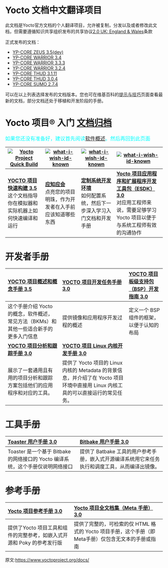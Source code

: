 [#]: translator: (guevaraya)
[#]: reviewer: ( )
[#]: publisher: ( )
[#]: url: ( https://www.yoctoproject.org/docs/)
[#]: subject: (yocto 文档索引)
Yocto 文档中文翻译项目
======
此文档是Yocto官方文档的个人翻译项目，允许被复制，分发以及或者修改此文档，但需要遵循知识共享组织发布的共享协议[2.0 UK: England & Wales][1]条款


正式发布的文档：

- [YP-CORE ZEUS 3.5(dev)][2]
- [YP-CORE WARRIOR 3.4][22]
- [YP-CORE WARRIOR 3.3.3][23]
- [YP-CORE WARRIOR 3.2.4][24]
- [YP-CORE THUD 3.1.11][25]
- [YP-CORE THUD 3.0.4][26]
- [YP-CORE SUMO 2.7.4][27]

可以在以上列表选择发布的文档版本。您也可在维基百科的[提示与技巧][3]页面查看最新的文档，部分文档还处于移植和开发阶段的手册。

Yocto 项目® 入门 [文档归档][12]
======
<font color=#00ffff size=3> 如果您还没有准备好，建议首先阅读[软件概述][4]。然后再回到此页面 </font>

|[![Yocto Project Quick Build][5]][9] |[![what-i-wish-id-known][6]][10] |[![what-i-wish-id-known][7]][11] |[![what-i-wish-id-known][8]][13] |
|----|-|-|--|
|[**YOCTO 项目快速构建 3.5**][9] <br>这个文档指导你在模拟器和实际机器上如何快速编译和运行 |[**应知应会**][10] <br> 点亮您的项目明珠，作为开发者在入手前应该知道哪些东西|[**定制系统开发环境**][11] <br>如何配置系统，然后下一步深入学习入门文档和开发手册|[**Yocto 项目应用程序和扩展程序开发工具包（ESDK）3.0**][13] <br> 对应用工程师来说，需要足够学习 Yocto 项目以便于与系统工程师有效的沟通协作|

开发者手册
======



|[**YOCTO 项目概述和概念手册 3.5**][14] |[**YOCTO 项目开发任务手册 3.0**][15]  |[**YOCTO 项目板级支持包（BSP）开发指南 3.0**][16] |
|:-|:-|:-|
|这个手册介绍 Yocto 的概念，软件概述，常见方法（BKMs）和其他一些适合新手的更多入门信息|提供镜像和应用程序开发过程的概述|定义一个 BSP 组件的框架，以便于认知的布局&nbsp; &nbsp;|
|[**YOCTO 项目分析和跟踪手册 3.0**][14]|[**YOCTO 项目 Linux 内核开发手册 3.0**][14] ||
|展示了一套通用且有用的项目分析和跟踪方案包括他们的应用程序和对应的工具。|提供了 Yocto 项目的 Linux 内核的 Metadata 的背景信息，并介绍了在 Yocto 项目环境中直接用 Linux 内核工具的可以直接运行的常见任务。|&nbsp; &nbsp;&nbsp; &nbsp;&nbsp; &nbsp;&nbsp; &nbsp;&nbsp; &nbsp;|

工具手册
======

| [**Toaster 用户手册 3.0**][14] <br> |[**Bitbake 用户手册 3.0**][15] <br>|
|:---|:---|
|Toaster 是一个基于 Bitbake 的网络接口的 Yocto 编译系统，这个手册仅说明网络接口| 提供了 Batbake 工具的用户参考手册，嵌入式开源编译系统用它来任务执行和调度工具，从而编译出镜像。|


参考手册
======

| [**Yocto 项目参考手册 3.0**][14] <br> |[**Yocto 项目全文档集（Meta 手册） 3.0**][15] <br> |
|:---|:---|
|提供了Yocto 项目工具和组件的完整参考，如嵌入式开源和 Poky 的参考发行版 |提供了完整的，可检索的仅 HTML 格式的 Yocto 项目手册，这个手册（即 Meta手册）仅包含无文本的手册或指南|


原文:https://www.yoctoproject.org/docs/

[1]: https://creativecommons.org/licenses/by-sa/2.0/uk/deed.zh
[2]: https://docs.yoctoproject.org/
[3]: https://wiki.yoctoproject.org/wiki/TipsAndTricks
[4]: software-overview/software-overview.md
[5]: https://www.yoctoproject.org/wp-content/uploads/2017/08/docs-new-block-1.jpg
[6]: https://www.yoctoproject.org/wp-content/uploads/2017/08/docs-new-block-2.jpg
[7]: https://www.yoctoproject.org/wp-content/uploads/2017/08/docs-new-block-3.jpg
[8]: https://www.yoctoproject.org/wp-content/uploads/2017/08/docs-new-block-4.jpg
[9]: 3.5/brief-yoctoprojectqs/README.md 
[#]: 3.0/brief-yoctoprojectqs/brief-yoctoprojectqs.md
[10]: what-i-wish-id-known/what-i-wish-id-known.md
[11]: transitioning-to-a-custom-environment.md
[12]: https://www.yoctoproject.org/docs/archived-documents/
[13]: 3.5/sdk-manual/README.md
[#]: 3.0/sdk-manual/sdk-manual.md
[14]: 3.0/overview-manual/overview-manual.md
[15]: 3.0/dev-manual/dev-manual.md
[16]: 3.0/profile-manual/profile-manual.md
[17]: 3.0/kernel-dev/kernel-dev.md
[18]: 3.0/toaster-manual/toaster-manual.html
[19]: 3.0/bitbake-user-manual/bitbake-user-manual.html
[20]: 3.0/ref-manual/ref-manual.html
[21]: 3.0/mega-manual/mega-manual.html
[22]: https://docs.yoctoproject.org/3.4/
[23]: https://docs.yoctoproject.org/3.3.3/
[24]: https://docs.yoctoproject.org/3.2.4/
[25]: https://docs.yoctoproject.org/3.1.11/
[26]: https://docs.yoctoproject.org/3.0.4/
[27]: https://docs.yoctoproject.org/2.7.4/


